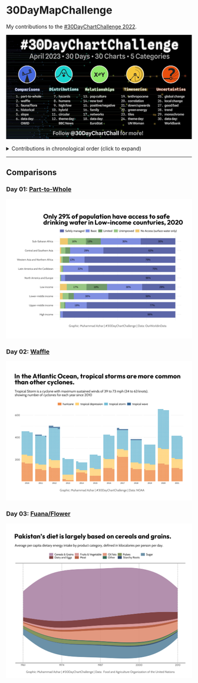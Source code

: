 # 30DayMapChallenge

My contributions to the [#30DayChartChallenge 2022](https://30daychartchallenge.org/).

![./data/covser.jpg](cover.jpg)

<details>
  <summary>Contributions in chronological order (click to expand)</summary>

<!-- toc -->
* Comparisons
  * Day 1: [Part-to-Whole](https://github.com/imagineazhar/30DayChartChallenge2023/tree/main/01-part_to_whole)
  * Day 2: [Waffle](https://github.com/imagineazhar/30DayChartChallenge2023/tree/main/02-Waffle)
  * Day 3: [fauna-flower](https://github.com/imagineazhar/30DayChartChallenge2023/tree/main/03-fuana_flower)
  * Day 4: [Historical]
  * Day 5: [Slope]
  * Day 6: [data-day-OWID]
* Distributions
  * Day 7: [Hazards]
  * Day 8: [Humans]
  * Day 9: [High/Low]
  * Day 10: [Hybrid]
  * Day 11: Circular
  * Day 12: [theme-day:BBC-News]
* Relationships
  * Day 13: [Pop-Culture]
  * Day 14: [Newtool]
  * Day 15: [Psoitive/Negative]
  * Day 16: [Family]
  * Day 17: [Networks]
  * Day 18: [data-day-EuroStat]
* Timeseries
  * Day 19: [Anthroprocene]
  * Day 20: [Correlation]
  * Day 21: [Dow/upnwards]
  * Day 22: [Green-Energy]
  * Day 23: [Tiles]
  * Day 24: [theme-day:UN-Woman]
* Uncertainties:
  * Day 25: [Global-Change]
  * Day 26: [Local-Change]
  * Day 27: [Good/bad]
  * Day 28: [Trend]
  * Day 29: [Monochrome]
  * Day 30: [Data-day-Worldbank]
<!-- tocstop -->

</details>

***

## Comparisons

### Day 01: [Part-to-Whole](https://github.com/imagineazhar/30DayChartChallenge2023/tree/main/01-part_to_whole)

![drinking water](https://github.com/imagineazhar/30DayChartChallenge2023/blob/main/01-part_to_whole/drinking-water.png)

### Day 02: [Waffle](https://github.com/imagineazhar/30DayChartChallenge2023/tree/main/02-Waffle)

![Storms](https://github.com/imagineazhar/30DayChartChallenge2023/blob/main/02-Waffle/storms.png)

### Day 03: [Fuana/Flower](https://github.com/imagineazhar/30DayChartChallenge2023/tree/main/03-fuana_flower)

![Diet](https://github.com/imagineazhar/30DayChartChallenge2023/blob/main/03-fuana_flower/diet.png)
